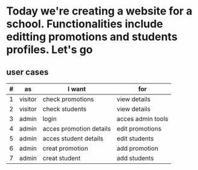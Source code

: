 # Today we're creating a website for a school. Functionalities include editting promotions and students profiles. Let's go

## user cases

|#| as | I want | for |
|-|----|--------|-----|
|1|visitor|check promotions|view details|
|2|visitor|check students|view details|
|3|admin|login|acces admin tools|
|4|admin|acces promotion details|edit promotions|
|5|admin|acces student details|edit students|
|6|admin|creat promotion|add promotion|
|7|admin|creat student|add students|
